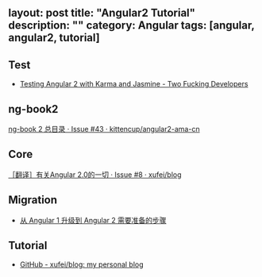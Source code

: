 layout: post
title: "Angular2 Tutorial"
description: ""
category: Angular
tags: [angular, angular2, tutorial]
---

## Test

- [Testing Angular 2 with Karma and Jasmine - Two Fucking Developers](http://twofuckingdevelopers.com/2016/01/testing-angular-2-with-karma-and-jasmine/)

## ng-book2

[ng-book 2 总目录 · Issue #43 · kittencup/angular2-ama-cn](https://github.com/kittencup/angular2-ama-cn/issues/43)

## Core

[［翻译］有关Angular 2.0的一切 · Issue #8 · xufei/blog](https://github.com/xufei/blog/issues/8)

## Migration

- [从 Angular 1 升级到 Angular 2 需要准备的步骤](http://mp.weixin.qq.com/s?__biz=MzAxODE2MjM1MA==&mid=2651551037&idx=2&sn=df8e0aec3267ca87a0a4231d4f9ff005&scene=1&srcid=0719t6GgnDDm5TxoXL7TYGvX#rd)

## Tutorial

- [GitHub - xufei/blog: my personal blog](https://github.com/xufei/blog)
